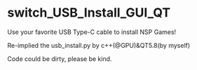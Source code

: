 # switch_USB_Install_GUI_QT
Use your favorite USB Type-C cable to install NSP Games!

Re-implied the usb_install.py by c++(@GPU)&QT5.8(by myself)

Code could be dirty, please be kind.


